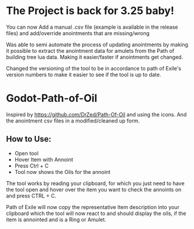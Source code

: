 # The Project is back for 3.25 baby!
You can now Add a manual .csv file (example is available in the release files) and add/override anointments that are missing/wrong

Was able to semi automate the process of updating anointments by making it possible to extract the anointment data for amulets from the Path of building tree lua data.
Making it easier/faster if anointments get changed.

Changed the versioning of the tool to be in accordance to path of Exile's version numbers to make it easier to see if the tool is up to date.


# Godot-Path-of-Oil
Inspired by https://github.com/DrZed/Path-Of-Oil and using the icons. And the anointment csv files in a modified/cleaned up form.

## How to Use:

- Open tool
- Hover Item with Annoint
- Press Ctrl + C
- Tool now shows the Oils for the annoint

The tool works by reading your clipboard, for which you just need to have the tool open and hover over the item you want to check the annoints on and press CTRL + C.

Path of Exile will now copy the representative Item description into your clipboard which the tool will now react to and should display the oils, if the item is annointed and is a Ring or Amulet.


